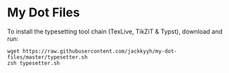# My Dot Files

To install the typesetting tool chain (TexLive, TikZiT & Typst), download and run:
```
wget https://raw.githubusercontent.com/jackkyyh/my-dot-files/master/typesetter.sh
zsh typesetter.sh
```

